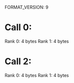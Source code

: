 FORMAT_VERSION: 9

# Call 0:
Rank 0: 4 bytes
Rank 1: 4 bytes
# Call 2:
Rank 0: 4 bytes
Rank 1: 4 bytes

